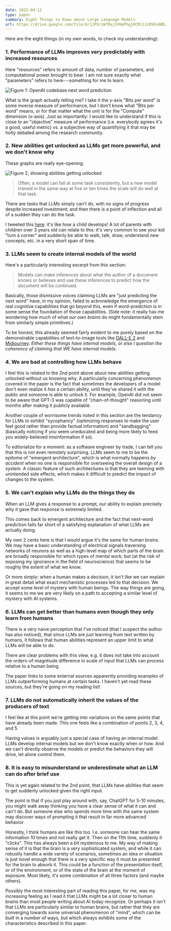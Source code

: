 ```yaml
---
date: 2023-04-12
type: paper
summary: Eight Things to Know about Large Language Models
url: https://drive.google.com/file/d/1JPXriW70ajSYHaPhgjKCMi1Jz0SKv6BD/view
---
```


Here are the eight things (in my own words, to check my understanding):

### 1. Performance of LLMs improves very predictably with increased resources

Here "resources" refers to amount of data, number of parameters, and
computational power brought to bear. I am not sure exactly what "parameters"
refers to here---something for me to learn.

![Figure 1: OpenAI codebase next word prediction](/images/eight-things-to-know-about-llms-figure-1.png)

What is the graph actually telling me? I take it the y-axis "Bits per word" is
some inverse measure of performance, but I don't know what "Bits per word"
means, or for that matter what the unit is for the "Compute" dimension
(x-axis). Just as importantly: I would like to understand if this is close to
an "objective" measure of performance (i.e. everybody agrees it's a good,
useful metric) vs. a subjective way of quantifying it that may be hotly debated
among the research community.

### 2. New abilities get unlocked as LLMs get more powerful, and we don't know why

These graphs are really eye-opening.

![Figure 2, showing abilities getting unlocked](/images/eight-things-to-know-about-llms-figure-2.png)

> Often, a model can fail at some task consistently, but a new model trained in
> the same way at five or ten times the scale will do well at that task.

There are tasks that LLMs simply can't do, with no signs of progress despite
increased investment; and then there is a point of inflection and all of a
sudden they can do the task.

I tweeted this [here][1]: it's like how a child develops! A lot of parents with
children over 3 years old can relate to this: it's very common to see your kid
"turn a corner" and suddenly be able to walk, talk, draw, understand new
concepts, etc. in a very short span of time.

### 3. LLMs seem to create internal models of the world

Here's a particularly interesting excerpt from this section:

> Models can make inferences about what the author of a document knows or
> believes and use these inferences to predict how the document will be
> continued.

Basically, those dismissive voices claiming LLMs are "just predicting the next
word" have, in my opinion, failed to acknowledge the emergence of real cognitive
capabilities that go beyond this, even if word-prediction is in some sense the
foundation of those capabilities. (Side note: it really has me wondering how
much of what _our own brains_ do might fundamentally stem from similarly simple
primitives.)

To be honest, this already seemed fairly evident to me purely based on the
demonstrable capabilities of text-to-image tools like [DALL-E 2][2] and
[Midjourney][3]. _Either these things have internal models, or else I question
the coherence of claiming that WE have internal models._

### 4. We are bad at controlling how LLMs behave

I feel this is related to the 2nd point above about new abilities getting
unlocked without us knowing why. A particularly concerning phenomenon covered in
the paper is the fact that sometimes the developers of a model don't even
realize it _has_ a certain ability, until they've shared it with the public and
someone is able to unlock it. For example, OpenAI did not seem to be aware that
GPT-3 was capable of "chain-of-thought" reasoning until months after making it
publicly available.

Another couple of worrisome trends noted in this section are the tendancy for
LLMs to exhibit "sycophancy" (optimizing responses to make the user feel good
rather than provide factual information) and "sandbagging" (basically noticing
if you seem uneducated and being more likely to feed you widely-believed
misinformation if so).

To editorialize for a moment: as a software engineer by trade, I can tell you
that this is not even remotely surprising. LLMs seem to me to be the epitome of
"emergent architecture", which is what normally happens _by accident_ when no
one is responsible for overseeing the overall design of a system. A classic
feature of such architectures is that they are teeming with unintended side
effects, which makes it difficult to predict the impact of changes to the
system.

### 5. We can't explain why LLMs do the things they do

When an LLM gives a response to a prompt, our ability to explain precisely why
it gave that response is extremely limited.

This comes back to emergent architecture and the fact that next-word prediction
falls far short of a satisfying explanation of what LLMs are actually doing.

My own 2 cents here is that I would argue it's the same for human brains. We may
have a basic understanding of electrical signals traversing networks of neurons
as well as a high-level map of which parts of the brain are broadly responsible
for which types of mental work; but (at the risk of exposing my ignorance in the
field of neuroscience) that seems to be roughly the extent of what we know.

Or more simply: when a human makes a decision, it isn't like we can explain in
great detail what exact mechanistic processes led to that decision. We accept
some level of mystery with human beings. The way things are going, it seems to
me we are very likely on a path to accepting a similar level of mystery with AI
systems.

### 6. LLMs can get better than humans even though they only learn from humans

There is a very naive perception that I've noticed (that I suspect the author
has also noticed), that since LLMs are _just_ learning from text written by
humans, it follows that human abilities represent an upper limit to what LLMs
will be able to do.

There are clear problems with this view, e.g. it does not take into account the
orders-of-magntiude difference in scale of input that LLMs can process relative
to a human being.

The paper links to some external sources apparently providing examples of LLMs
outperforming humans at certain tasks. I haven't yet read these sources, but
they're going on my reading list!

### 7. LLMs do not automatically inherit the values of the producers of text

I feel like at this point we're getting into variations on the same points that
have already been made. This one feels like a combination of points 2, 3, 4, and
5.

Having values is arguably just a special case of having an internal model. LLMs
develop internal models but we don't know exactly when or how. And we can't
directly observe the models or predict the behaviors they will drive, let alone
control them.

### 8. It is easy to misunderstand or underestimate what an LLM can do after brief use

This is yet again related to the 2nd point, that LLMs have abilities that seem
to get suddenly unlocked given the right input.

The point is that if you just play around with, say, ChatGPT for 5-10 minutes,
you might walk away thinking you have a clear sense of what it can and can't
do. But someone else who spends more time with the same system may discover
ways of prompting it that result in far more advanced behavior.

Honestly, I think humans are like this too. I.e. someone can hear the same
information 10 times and not really get it. Then on the 11th time, suddenly it
"clicks". This has always been a bit mysterious to me. My way of making sense of
it is that the brain is a very sophisticated system, and while it can robustly
handle a wide variety of scenarios, _sometimes_ an idea or situation is just
novel enough that there is a very specific way it must be presented for the
brain to absorb it. This could be a function of the presentation itself, or of
the environment, or of the state of the brain at the moment of exposure. Most
likely, it's some combination of all three factors (and maybe others).

Possibly the most interesting part of reading this paper, for me, was my
increasing feeling as I read it that LLMs might be a lot closer to human brains
than most people writing about AI today recognize. Or perhaps it isn't that LLMs
are particularly similar to human brains, but rather that they are converging
towards some universal phenomenon of "mind", which can be _built_ in a number of
ways, but which always exhibits some of the characteristics described in this
paper.

[1]: https://twitter.com/dan_tao/status/1645140297167282176
[2]: https://openai.com/product/dall-e-2
[3]: https://en.wikipedia.org/wiki/Midjourney
